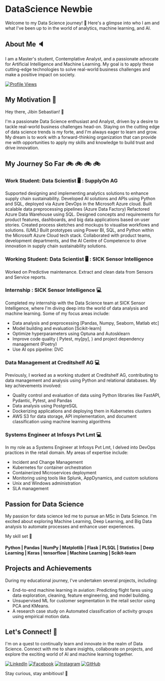 # DataScience Newbie

Welcome to my Data Science journey! 🚀 Here's a glimpse into who I am and what I've been up to in the world of analytics, machine learning, and AI.

## About Me :speaker:

I am a Master's student, Contemplative Analyst, and a passionate advocate for Artificial Intelligence and Machine Learning. My goal is to apply these cutting-edge technologies to solve real-world business challenges and make a positive impact on society.

[![Profile Views](https://komarev.com/ghpvc/?username=jibin-sebastian&label=Profile+Views)](https://github.com/jibin-sebastian)

## My Motivation :roller_coaster:

Hey there, Jibin Sebastian! 👋

I'm a passionate Data Science enthusiast and Analyst, driven by a desire to tackle real-world business challenges head-on. Staying on the cutting edge of data science trends is my forte, and I'm always eager to learn and grow. My dream is to work with a forward-thinking organization that can provide me with opportunities to apply my skills and knowledge to build trust and drive innovation.

## My Journey So Far :bike: :bike: :bike: :bike:

### Work Student: Data Scientist 🖥️ : SupplyOn AG

Supported designing and implementing analytics solutions to enhance supply chain sustainability. 
Developed AI solutions and APIs using Python and SQL, deployed via Azure DevOps in the Microsoft Azure cloud.
Built scalable data preprocessing pipelines (Azure Data Factory)
Refactored Azure Data Warehouse using SQL. 
Designed concepts and requirements for product features, dashboards, and big data applications based on user stories. 
Created process sketches and mockups to visualise workflows and solutions. (UML) 
Built prototypes using Power BI, SQL, and Python within the Microsoft Azure Cloud tech stack. 
Collaborated with product teams, development departments, and the AI Centre of Competence to drive innovation in supply chain sustainability solutions.

### Working Student: Data Scientist 🖥️ : SICK Sensor Intelligence

Worked on Predictive maintenance.
Extract and clean data from Sensors and Service reports.

### Internship : SICK Sensor Intelligence :computer:

Completed my internship with the Data Science team at SICK Sensor Intelligence, where I'm diving deep into the world of data analysis and machine learning. Some of my focus areas include:
- Data analysis and preprocessing [Pandas, Numpy, Seaborn, Matlab etc]
- Model building and evaluation [Scikit-learn]
- Optimize hyperparameters using Optuna and Autosklearn
- Improve code quality ( Pytest, my[py], ) and project dependency management (Poetry)
- Use AI ops pipeline: DVC

### Data Management at Creditshelf AG :computer:

Previously, I worked as a working student at Creditshelf AG, contributing to data management and analysis using Python and relational databases. My key achievements involved:

- Quality control and evaluation of data using Python libraries like FastAPI, Pydantic, Pytest, and Pandas
- Data analysis using PostgreSQL
- Dockerizing applications and deploying them in Kubernetes clusters
- AWS S3 for data storage, API implementation, and document classification using machine learning algorithms

### Systems Engineer at Infosys Pvt Lmt :computer:

In my role as a Systems Engineer at Infosys Pvt Lmt, I delved into DevOps practices in the retail domain. My areas of expertise include:

- Incident and Change Management
- Kubernetes for container orchestration
- Containerized Microservices deployment
- Monitoring using tools like Splunk, AppDynamics, and custom solutions
- Unix and Windows administration
- SLA management

## Passion for Data Science

My passion for data science led me to pursue an MSc in Data Science. I'm excited about exploring Machine Learning, Deep Learning, and Big Data analysis to automate processes and enhance user experiences. 

My skill set :construction_worker:
#### Python | Pandas | NumPy | Matplotlib | Flask | PLSQL | Statistics | Deep Learning | Keras | tensorflow | Machine Learning | Scikit-learn

## Projects and Achievements

During my educational journey, I've undertaken several projects, including:

- End-to-end machine learning in aviation: Predicting flight fares using data exploration, cleaning, feature engineering, and model building.
- Unsupervised ML for customer segmentation in the retail sector using PCA and KMeans.
- A research case study on Automated classification of activity groups using empirical motion data.

## Let's Connect!  :calling:

I'm on a quest to continually learn and innovate in the realm of Data Science. Connect with me to share insights, collaborate on projects, and explore the exciting world of AI and machine learning together.

[![LinkedIn](https://img.shields.io/badge/LinkedIn-Connect-blue)](https://www.linkedin.com/jibin-sebastian)
[![Facebook](https://img.shields.io/badge/Facebook-Follow-blue)](https://www.facebook.com/)
[![Instagram](https://img.shields.io/badge/Instagram-Follow-blue)](https://www.instagram.com/)
[![GitHub](https://img.shields.io/badge/GitHub-Follow-blue)](https://github.com/jibin-sebastian)

Stay curious, stay ambitious! 🌟
